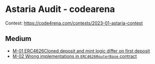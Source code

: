 # Astaria Audit - codearena

Contest: https://code4rena.com/contests/2023-01-astaria-contest

## Medium

- [M-01 ERC4626Cloned deposit and mint logic differ on first deposit](./M-01.md)
- [M-02 Wrong implementations in `ERC4626RouterBase` contract](./M-02.md)
